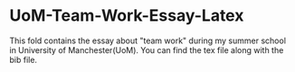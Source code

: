 # UoM-Team-Work-Essay-Latex
This fold contains the essay about "team work" during my summer school in University of Manchester(UoM).
You can find the tex file along with the bib file.
